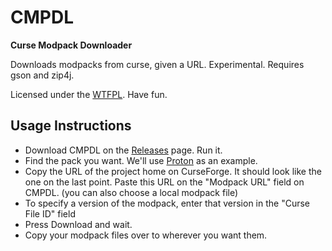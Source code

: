 # CMPDL

**Curse Modpack Downloader**

Downloads modpacks from curse, given a URL. Experimental. Requires gson and zip4j.

Licensed under the [WTFPL](http://www.wtfpl.net/). Have fun.

## Usage Instructions
 
 * Download CMPDL on the [Releases](https://github.com/Vazkii/CMPDL/releases) page. Run it.
 * Find the pack you want. We'll use [Proton](https://minecraft.curseforge.com/projects/proton) as an example.
 * Copy the URL of the project home on CurseForge. It should look like the one on the last point. Paste this URL on the "Modpack URL" field on CMPDL. (you can also choose a local modpack file)
 * To specify a version of the modpack, enter that version in the "Curse File ID" field
 * Press Download and wait.
 * Copy your modpack files over to wherever you want them.
